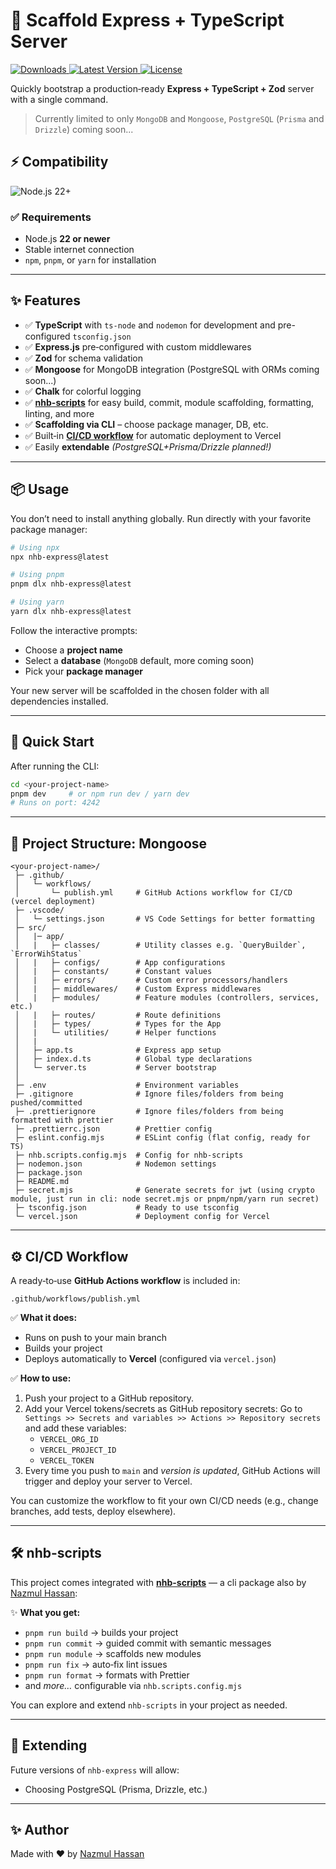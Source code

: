 # 🚀 Scaffold Express + TypeScript Server

<p>
  <a href="https://www.npmjs.com/package/nhb-express" aria-label="Downloads">
    <img src="https://img.shields.io/npm/dm/nhb-express.svg?label=DOWNLOADS&style=flat&color=red&logo=npm" alt="Downloads" />
  </a>
  <a href="https://www.npmjs.com/package/nhb-express" aria-label="Version">
    <img src="https://img.shields.io/npm/v/nhb-express.svg?label=nhb-express&style=flat&color=teal&logo=npm" alt="Latest Version" />
  </a>
  <!-- <a href="https://bundlephobia.com/result?p=nhb-express" aria-label="Bundle size">
    <img src="https://img.shields.io/bundlephobia/minzip/nhb-express?style=flat&color=purple&label=SIZE&logo=nodedotjs" alt="Bundle Size" />
  </a> -->
  <a href="https://www.npmjs.com/package/nhb-express" aria-label="License">
    <img src="https://img.shields.io/npm/l/nhb-express.svg?label=LICENSE&style=flat&color=orange&logo=open-source-initiative" alt="License" />
  </a>
</p>

Quickly bootstrap a production‑ready **Express + TypeScript + Zod** server with a single command.

> Currently limited to only `MongoDB` and `Mongoose`, `PostgreSQL` (`Prisma` and `Drizzle`) coming soon...

## ⚡ Compatibility

<img src="https://img.shields.io/badge/Node.js-Version%2022+-teal?style=flat&logo=node.js&logoColor=green" alt="Node.js 22+" />

### ✅ Requirements

- Node.js **22 or newer**
- Stable internet connection
- `npm`, `pnpm`, or `yarn` for installation

---

## ✨ Features

- ✅ **TypeScript** with `ts-node` and `nodemon` for development and pre-configured `tsconfig.json`
- ✅ **Express.js** pre‑configured with custom middlewares
- ✅ **Zod** for schema validation
- ✅ **Mongoose** for MongoDB integration (PostgreSQL with ORMs coming soon...)
- ✅ **Chalk** for colorful logging
- ✅ **[nhb-scripts](https://www.npmjs.com/package/nhb-scripts)** for easy build, commit, module scaffolding, formatting, linting, and more
- ✅ **Scaffolding via CLI** – choose package manager, DB, etc.
- ✅ Built‑in [**CI/CD workflow**](#️-cicd-workflow) for automatic deployment to Vercel
- ✅ Easily **extendable** _(PostgreSQL+Prisma/Drizzle planned!)_

---

## 📦 Usage

You don’t need to install anything globally. Run directly with your favorite package manager:

```bash
# Using npx
npx nhb-express@latest

# Using pnpm
pnpm dlx nhb-express@latest

# Using yarn
yarn dlx nhb-express@latest
```

Follow the interactive prompts:

- Choose a **project name**
- Select a **database** (`MongoDB` default, more coming soon)
- Pick your **package manager**

Your new server will be scaffolded in the chosen folder with all dependencies installed.

---

## 🚀 Quick Start

After running the CLI:

```bash
cd <your-project-name>
pnpm dev     # or npm run dev / yarn dev
# Runs on port: 4242
```

---

## 📁 Project Structure: Mongoose

```text
<your-project-name>/
 ├─ .github/
 │   └─ workflows/
 │       └─ publish.yml     # GitHub Actions workflow for CI/CD (vercel deployment) 
 ├─ .vscode/
 │   └─ settings.json       # VS Code Settings for better formatting
 ├─ src/
 │   |─ app/
 │   |   ├─ classes/        # Utility classes e.g. `QueryBuilder`, `ErrorWihStatus`
 │   |   ├─ configs/        # App configurations
 │   |   ├─ constants/      # Constant values
 │   |   ├─ errors/         # Custom error processors/handlers
 │   |   ├─ middlewares/    # Custom Express middlewares
 │   |   ├─ modules/        # Feature modules (controllers, services, etc.)
 │   |   ├─ routes/         # Route definitions
 │   |   ├─ types/          # Types for the App
 │   |   └─ utilities/      # Helper functions
 │   |
 │   ├─ app.ts              # Express app setup
 │   ├─ index.d.ts          # Global type declarations
 │   └─ server.ts           # Server bootstrap
 │
 ├─ .env                    # Environment variables
 ├─ .gitignore              # Ignore files/folders from being pushed/committed
 ├─ .prettierignore         # Ignore files/folders from being formatted with prettier
 ├─ .prettierrc.json        # Prettier config
 ├─ eslint.config.mjs       # ESLint config (flat config, ready for TS)
 ├─ nhb.scripts.config.mjs  # Config for nhb-scripts
 ├─ nodemon.json            # Nodemon settings
 ├─ package.json
 ├─ README.md
 ├─ secret.mjs              # Generate secrets for jwt (using crypto module, just run in cli: node secret.mjs or pnpm/npm/yarn run secret)
 ├─ tsconfig.json           # Ready to use tsconfig
 └─ vercel.json             # Deployment config for Vercel
```

---

## ⚙️ CI/CD Workflow

A ready‑to‑use **GitHub Actions workflow** is included in:

```text
.github/workflows/publish.yml
```

✅ **What it does:**

- Runs on push to your main branch
- Builds your project
- Deploys automatically to **Vercel** (configured via `vercel.json`)

✅ **How to use:**

1. Push your project to a GitHub repository.
2. Add your Vercel tokens/secrets as GitHub repository secrets:
    Go to `Settings >> Secrets and variables >> Actions >> Repository secrets` and add these variables:
    - `VERCEL_ORG_ID`
    - `VERCEL_PROJECT_ID`
    - `VERCEL_TOKEN`
3. Every time you push to `main` and _version is updated_, GitHub Actions will trigger and deploy your server to Vercel.

You can customize the workflow to fit your own CI/CD needs (e.g., change branches, add tests, deploy elsewhere).

---

## 🛠️ nhb-scripts

This project comes integrated with **[nhb-scripts](https://www.npmjs.com/package/nhb-scripts)** — a cli package also by [Nazmul Hassan](https://github.com/nazmul-nhb):

✨ **What you get:**

- `pnpm run build` → builds your project
- `pnpm run commit` → guided commit with semantic messages
- `pnpm run module` → scaffolds new modules
- `pnpm run fix` → auto‑fix lint issues
- `pnpm run format` → formats with Prettier
- and _more…_ configurable via `nhb.scripts.config.mjs`

You can explore and extend `nhb-scripts` in your project as needed.

---

## 🔧 Extending

Future versions of `nhb-express` will allow:

- Choosing PostgreSQL (Prisma, Drizzle, etc.)

---

## ✨ Author

Made with ❤️ by [Nazmul Hassan](https://github.com/nazmul-nhb)
